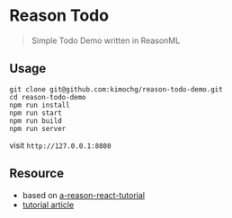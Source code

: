 # Reason Todo

> Simple Todo Demo written in ReasonML

## Usage

```
git clone git@github.com:kimochg/reason-todo-demo.git
cd reason-todo-demo
npm run install
npm run start
npm run build
npm run server
```

visit `http://127.0.0.1:8080`

## Resource

- based on [a-reason-react-tutorial](https://github.com/jaredly/a-reason-react-tutorial)
- [tutorial article](https://jaredforsyth.com/posts/a-reason-react-tutorial/)
